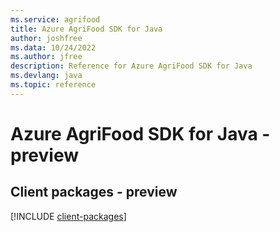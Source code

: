 ```yaml
---
ms.service: agrifood
title: Azure AgriFood SDK for Java
author: joshfree
ms.data: 10/24/2022
ms.author: jfree
description: Reference for Azure AgriFood SDK for Java
ms.devlang: java
ms.topic: reference
---
```

# Azure AgriFood SDK for Java - preview

## Client packages - preview
[!INCLUDE [client-packages](agrifood-client-index.md)]